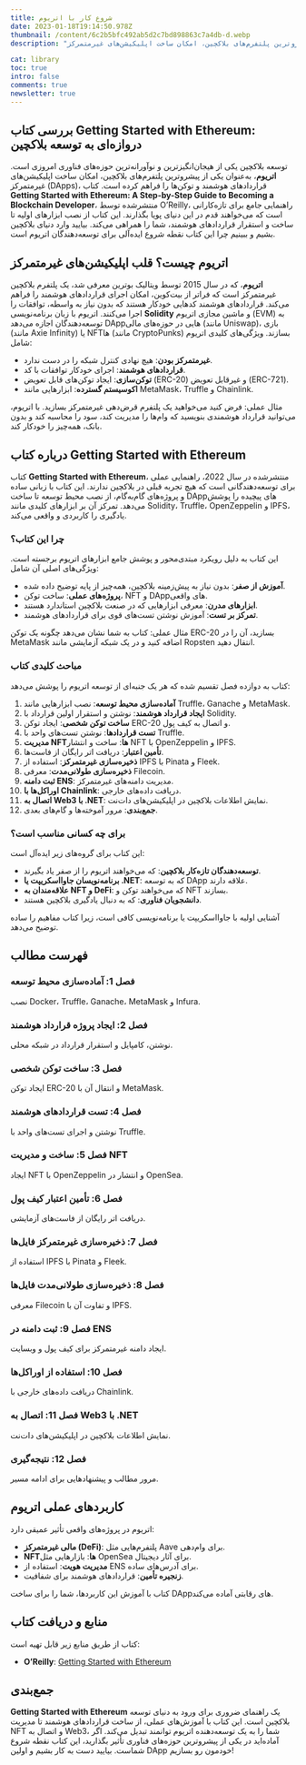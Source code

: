```yaml
---
title: شروع کار با اتریوم
date: 2023-01-18T19:14:50.978Z
thumbnail: /content/6c2b5bfc492ab5d2c7bd898863c7a4db-d.webp
description: "توسعه بلاکچین یکی از هیجان‌انگیزترین و نوآورانه‌ترین حوزه‌های فناوری امروزی است. اتریوم، به‌عنوان یکی از پیشروترین پلتفرم‌های بلاکچین، امکان ساخت اپلیکیشن‌های غیرمتمرکز (DApps)، قراردادهای هوشمند و توکن‌ها را فراهم کرده است. کتاب Getting Started with Ethereum: A Step-by-Step Guide to Becoming a Blockchain Developer، منتشرشده توسط O’Reilly، راهنمایی جامع برای تازه‌کارانی است که می‌خواهند قدم در این دنیای پویا بگذارند. این کتاب از نصب ابزارهای اولیه تا ساخت و استقرار قراردادهای هوشمند، شما را همراهی می‌کند. بیایید وارد دنیای بلاکچین بشیم و ببینیم چرا این کتاب نقطه شروع ایده‌آلی برای توسعه‌دهندگان اتریوم است."

cat: library
toc: true
intro: false
comments: true
newsletter: true
---
```


## بررسی کتاب Getting Started with Ethereum: دروازه‌ای به توسعه بلاکچین

توسعه بلاکچین یکی از هیجان‌انگیزترین و نوآورانه‌ترین حوزه‌های فناوری امروزی است. **اتریوم**، به‌عنوان یکی از پیشروترین پلتفرم‌های بلاکچین، امکان ساخت اپلیکیشن‌های غیرمتمرکز (DApps)، قراردادهای هوشمند و توکن‌ها را فراهم کرده است. کتاب **Getting Started with Ethereum: A Step-by-Step Guide to Becoming a Blockchain Developer**، منتشرشده توسط O’Reilly، راهنمایی جامع برای تازه‌کارانی است که می‌خواهند قدم در این دنیای پویا بگذارند. این کتاب از نصب ابزارهای اولیه تا ساخت و استقرار قراردادهای هوشمند، شما را همراهی می‌کند. بیایید وارد دنیای بلاکچین بشیم و ببینیم چرا این کتاب نقطه شروع ایده‌آلی برای توسعه‌دهندگان اتریوم است.

## اتریوم چیست؟ قلب اپلیکیشن‌های غیرمتمرکز

**اتریوم**، که در سال 2015 توسط ویتالیک بوترین معرفی شد، یک پلتفرم بلاکچین غیرمتمرکز است که فراتر از بیت‌کوین، امکان اجرای قراردادهای هوشمند را فراهم می‌کند. قراردادهای هوشمند کدهایی خودکار هستند که بدون نیاز به واسطه، توافقات را اجرا می‌کنند. اتریوم با زبان برنامه‌نویسی **Solidity** و ماشین مجازی اتریوم (EVM) به توسعه‌دهندگان اجازه می‌دهد DAppهایی در حوزه‌های مالی (مانند Uniswap)، بازی (مانند Axie Infinity) یا NFTها (مانند CryptoPunks) بسازند. ویژگی‌های کلیدی اتریوم شامل:

- **غیرمتمرکز بودن**: هیچ نهادی کنترل شبکه را در دست ندارد.
- **قراردادهای هوشمند**: اجرای خودکار توافقات با کد.
- **توکن‌سازی**: ایجاد توکن‌های قابل تعویض (ERC-20) و غیرقابل تعویض (ERC-721).
- **اکوسیستم گسترده**: ابزارهایی مانند MetaMask، Truffle و Chainlink.

مثال عملی: فرض کنید می‌خواهید یک پلتفرم قرض‌دهی غیرمتمرکز بسازید. با اتریوم، می‌توانید قرارداد هوشمندی بنویسید که وام‌ها را مدیریت کند، سود را محاسبه کند و بدون بانک، همه‌چیز را خودکار کند.

## درباره کتاب Getting Started with Ethereum

کتاب **Getting Started with Ethereum**، منتشرشده در سال 2022، راهنمایی عملی برای توسعه‌دهندگانی است که هیچ تجربه قبلی در بلاکچین ندارند. این کتاب با زبانی ساده و پروژه‌های گام‌به‌گام، از نصب محیط توسعه تا ساخت DAppهای پیچیده را پوشش می‌دهد. تمرکز آن بر ابزارهای کلیدی مانند Solidity، Truffle، OpenZeppelin و IPFS، یادگیری را کاربردی و واقعی می‌کند.

### چرا این کتاب؟

این کتاب به دلیل رویکرد مبتدی‌محور و پوشش جامع ابزارهای اتریوم برجسته است. ویژگی‌های اصلی آن شامل:

- **آموزش از صفر**: بدون نیاز به پیش‌زمینه بلاکچین، همه‌چیز از پایه توضیح داده شده.
- **پروژه‌های عملی**: ساخت توکن، NFT و DAppهای واقعی.
- **ابزارهای مدرن**: معرفی ابزارهایی که در صنعت بلاکچین استاندارد هستند.
- **تمرکز بر تست**: آموزش نوشتن تست‌های قوی برای قراردادهای هوشمند.

مثال عملی: کتاب به شما نشان می‌دهد چگونه یک توکن ERC-20 بسازید، آن را در MetaMask اضافه کنید و در یک شبکه آزمایشی مانند Ropsten انتقال دهید.

### مباحث کلیدی کتاب

کتاب به دوازده فصل تقسیم شده که هر یک جنبه‌ای از توسعه اتریوم را پوشش می‌دهد:

1. **آماده‌سازی محیط توسعه**: نصب ابزارهایی مانند Truffle، Ganache و MetaMask.
2. **ایجاد قرارداد هوشمند**: نوشتن و استقرار اولین قرارداد با Solidity.
3. **ساخت توکن شخصی**: ایجاد توکن ERC-20 و اتصال به کیف پول.
4. **تست قراردادها**: نوشتن تست‌های واحد با Truffle.
5. **مدیریت NFTها**: ساخت و انتشار NFT با OpenZeppelin و IPFS.
6. **تأمین اعتبار**: دریافت اتر رایگان از فاست‌ها.
7. **ذخیره‌سازی غیرمتمرکز**: استفاده از IPFS با Pinata و Fleek.
8. **ذخیره‌سازی طولانی‌مدت**: معرفی Filecoin.
9. **ثبت دامنه ENS**: مدیریت دامنه‌های غیرمتمرکز.
10. **اوراکل‌ها با Chainlink**: دریافت داده‌های خارجی.
11. **اتصال به Web3 با .NET**: نمایش اطلاعات بلاکچین در اپلیکیشن‌های دات‌نت.
12. **جمع‌بندی**: مرور آموخته‌ها و گام‌های بعدی.

### برای چه کسانی مناسب است؟

این کتاب برای گروه‌های زیر ایده‌آل است:

- **توسعه‌دهندگان تازه‌کار بلاکچین**: که می‌خواهند اتریوم را از صفر یاد بگیرند.
- **برنامه‌نویسان جاوااسکریپت یا .NET**: که به توسعه DApp علاقه دارند.
- **علاقه‌مندان به NFT و DeFi**: که می‌خواهند توکن و NFT بسازند.
- **دانشجویان فناوری**: که به دنبال یادگیری بلاکچین هستند.

آشنایی اولیه با جاوااسکریپت یا برنامه‌نویسی کافی است، زیرا کتاب مفاهیم را ساده توضیح می‌دهد.

## فهرست مطالب

### فصل 1: آماده‌سازی محیط توسعه

نصب Docker، Truffle، Ganache، MetaMask و Infura.

### فصل 2: ایجاد پروژه قرارداد هوشمند

نوشتن، کامپایل و استقرار قرارداد در شبکه محلی.

### فصل 3: ساخت توکن شخصی

ایجاد توکن ERC-20 و انتقال آن با MetaMask.

### فصل 4: تست قراردادهای هوشمند

نوشتن و اجرای تست‌های واحد با Truffle.

### فصل 5: ساخت و مدیریت NFT

ایجاد NFT با OpenZeppelin و انتشار در OpenSea.

### فصل 6: تأمین اعتبار کیف پول

دریافت اتر رایگان از فاست‌های آزمایشی.

### فصل 7: ذخیره‌سازی غیرمتمرکز فایل‌ها

استفاده از IPFS با Pinata و Fleek.

### فصل 8: ذخیره‌سازی طولانی‌مدت فایل‌ها

معرفی Filecoin و تفاوت آن با IPFS.

### فصل 9: ثبت دامنه در ENS

ایجاد دامنه غیرمتمرکز برای کیف پول و وبسایت.

### فصل 10: استفاده از اوراکل‌ها

دریافت داده‌های خارجی با Chainlink.

### فصل 11: اتصال به Web3 با .NET

نمایش اطلاعات بلاکچین در اپلیکیشن‌های دات‌نت.

### فصل 12: نتیجه‌گیری

مرور مطالب و پیشنهادهایی برای ادامه مسیر.

## کاربردهای عملی اتریوم

اتریوم در پروژه‌های واقعی تأثیر عمیقی دارد:

- **مالی غیرمتمرکز (DeFi)**: پلتفرم‌هایی مثل Aave برای وام‌دهی.
- **NFTها**: بازارهایی مثل OpenSea برای آثار دیجیتال.
- **مدیریت هویت**: استفاده از ENS برای آدرس‌های ساده.
- **زنجیره تأمین**: قراردادهای هوشمند برای شفافیت.

کتاب با آموزش این کاربردها، شما را برای ساخت DAppهای رقابتی آماده می‌کند.

## منابع و دریافت کتاب

کتاب از طریق منابع زیر قابل تهیه است:

- **O’Reilly**: [Getting Started with Ethereum](https://www.oreilly.com/library/view/getting-started-with/9781484280454/)

## جمع‌بندی

**Getting Started with Ethereum** یک راهنمای ضروری برای ورود به دنیای توسعه بلاکچین است. این کتاب با آموزش‌های عملی، از ساخت قراردادهای هوشمند تا مدیریت NFT و اتصال به Web3، شما را به یک توسعه‌دهنده اتریوم توانمند تبدیل می‌کند. اگر آماده‌اید در یکی از پیشروترین حوزه‌های فناوری تأثیر بگذارید، این کتاب نقطه شروع شماست. بیایید دست به کار بشیم و اولین DApp خودمون رو بسازیم!
